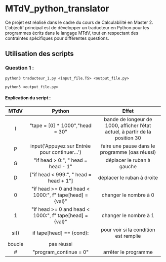 # MTdV_python_translator
Ce projet est réalisé dans le cadre du cours de Calculabilité en Master 2. L'objectif principal est de développer un traducteur en Python pour les programmes écrits dans le langage MTdV, tout en respectant des contraintes spécifiques pour différentes questions.

## Utilisation des scripts

### Question 1 :

```
python3 traducteur_1.py <input_file.TS> <output_file.py>
```

```
python3 <output_file.py>
```

#### Explication du script :

|  MTdV  |                            Python                            |                            Effet                             |
| :----: | :----------------------------------------------------------: | :----------------------------------------------------------: |
|   I    |               "tape = [0] * 1000","head = 30"                | bande de longeur de 1000, afficher l’état actuel, à partir de la position 30 |
|   P    |        input('Appuyez sur Entrée pour continuer...')         |        faire une pause dans le programme (oas réussi)        |
|   G    |            "if head > 0:", "    head = head - 1"             |                  déplacer le ruban à gauche                  |
|   D    |          ["if head < 999:", "    head = head + 1"]           |                  déplacer le ruban à droite                  |
|   0    |  "if head >= 0 and head < 1000:", f"    tape[head] = {val}"  |                    changer le nombre à 0                     |
|   1    | "if head >= 0 and head < 1000:",      f"    tape[head] = {val}" |                    changer le nombre à 1                     |
|  si()  |                   if tape[head] == {cond}:                   |            pour voir si la condition est remplie             |
| boucle |                          pas réussi                          |                                                              |
|   \#   |                    "program_continue = 0"                    |                     arrêter le programme                     |

